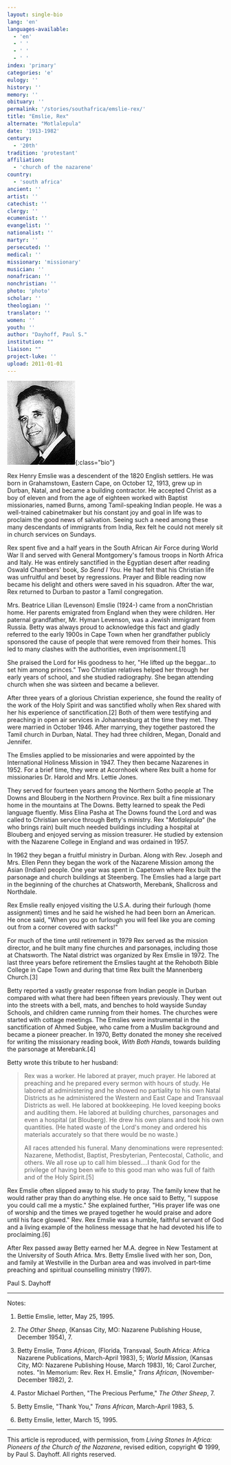 ```yaml
---
layout: single-bio
lang: 'en'
languages-available:
  - 'en'
  - ' '
  - ' '
  - ' '
index: 'primary'
categories: 'e'
eulogy: ''
history: ''
memory: ''
obituary: ''
permalink: '/stories/southafrica/emslie-rex/'
title: "Emslie, Rex"
alternate: "Motlalepula"
date: '1913-1982'
century:
  - '20th'
tradition: 'protestant'
affiliation:
  - 'church of the nazarene'
country:
  - 'south africa'
ancient: ''
artist: ''
catechist: ''
clergy: ''
ecumenist: ''
evangelist: ''
nationalist: ''
martyr: ''
persecuted: ''
medical: ''
missionary: 'missionary'
musician: ''
nonafrican: ''
nonchristian: ''
photo: 'photo'
scholar: ''
theologian: ''
translator: ''
women: ''
youth: ''
author: "Dayhoff, Paul S."
institution: ""
liaison: ""
project-luke: ''
upload: 2011-01-01
---
```


![Rex Emslie](/images/bio-pics/southafrica/emslie-rex/emslie_rex.jpg){:class="bio"}

Rex Henry Emslie was a descendent of the 1820 English settlers.  He was born in Grahamstown, Eastern Cape, on October 12, 1913, grew up in Durban, Natal, and became a building contractor.  He accepted Christ as a boy of eleven and from the age of eighteen worked with Baptist missionaries, named Burns, among Tamil-speaking Indian people.  He was a well-trained cabinetmaker but his constant joy and goal in life was to proclaim the good news of salvation.  Seeing such a need among these many descendants of immigrants from India, Rex felt he could not merely sit in church services on Sundays.

Rex spent five and a half years in the South African Air Force during World War II and served with General Montgomery's famous troops in North Africa and Italy.  He was entirely sanctified in the Egyptian desert after reading Oswald Chambers' book, *So Send I You*.  He had felt that his Christian life was unfruitful and beset by regressions.  Prayer and Bible reading now became his delight and others were saved in his squadron.  After the war, Rex returned to Durban to pastor a Tamil congregation.

Mrs. Beatrice Lilian (Levenson) Emslie (1924-) came from a nonChristian home.  Her parents emigrated from England when they were children. Her paternal grandfather, Mr. Hyman Levenson, was a Jewish immigrant from Russia.  Betty was always proud to acknowledge this fact and gladly referred to the early 1900s in Cape Town when her grandfather publicly sponsored the cause of people that were removed from their homes. This led to many clashes with the authorities, even imprisonment.[1]

She praised the Lord for His goodness to her, "He lifted up the beggar...to set him among princes."  Two Christian relatives helped her through her early years of school, and she studied radiography.  She began attending church when she was sixteen and became a believer.

After three years of a glorious Christian experience, she found the reality of the work of the Holy Spirit and was sanctified wholly when Rex shared with her his experience of sanctification.[2] Both of them were testifying and preaching in open air services in Johannesburg at the time they met. They were married in October 1946. After marrying, they together pastored the Tamil church in Durban, Natal.  They had three children, Megan, Donald and Jennifer.

The Emslies applied to be missionaries and were appointed by the International Holiness Mission in 1947. They then  became Nazarenes in 1952.  For a brief time, they were at Acornhoek where Rex built a home for missionaries Dr. Harold and Mrs. Lettie Jones.

They served for fourteen years among the Northern Sotho people at The Downs and Blouberg in the Northern Province.  Rex built a fine missionary home in the mountains at The Downs.  Betty learned to speak the Pedi language fluently.  Miss Elina Pasha at The Downs found the Lord and was called to Christian service through Betty's ministry.  Rex "*Motlalepula*"  (he who brings rain) built much needed buildings including a hospital at Blouberg and enjoyed serving as mission treasurer.  He studied by extension with the Nazarene College in England and was ordained in 1957.

In 1962 they began a fruitful ministry in Durban.  Along with Rev. Joseph and Mrs. Ellen Penn they began the work of the Nazarene Mission among the Asian (Indian) people. One year was spent in Capetown where Rex built the parsonage and church buildings at Steenberg.  The Emslies had a large part in the beginning of the churches at Chatsworth, Merebank, Shallcross and Northdale.

Rex Emslie really enjoyed visiting the U.S.A. during their furlough (home assignment) times and he said he wished he had been born an American.  He once said, "When you go on furlough you will feel like you are coming out from a corner covered with sacks!"

For much of the time until retirement in 1979 Rex served as the mission director, and he built many fine churches and parsonages, including those at Chatsworth. The Natal district was organized by Rex Emslie in 1972.  The last three years before retirement the Emslies taught at the Rehoboth Bible College in Cape Town and during that time Rex built the Mannenberg Church.[3]

Betty reported a vastly greater response from Indian people in Durban compared with what there had been fifteen years previously.  They went out into the streets with a bell, mats, and benches to hold wayside Sunday Schools, and children came running from their homes.  The churches were started with cottage meetings.  The Emslies were instrumental in the sanctification of Ahmed Subjee, who came from a Muslim background and became a pioneer preacher.  In 1970, Betty donated the money she received for writing the missionary reading book, *With Both Hands*, towards building the parsonage at Merebank.[4]

Betty wrote this tribute to her husband:

> Rex was a worker.  He labored at prayer, much prayer.  He labored at preaching and he prepared every sermon with hours of study.  He labored at administering and he showed no partiality to his own Natal Districts as he administered the Western and East Cape and Transvaal Districts as well.  He labored at bookkeeping.  He loved keeping books and auditing them.  He labored at building churches, parsonages and even a hospital (at Blouberg).  He drew his own plans and took his own quantities. (He hated waste of the Lord's money and ordered his materials accurately so that there would be no waste.)
>
> All races attended his funeral.  Many denominations were represented: Nazarene, Methodist, Baptist, Presbyterian, Pentecostal, Catholic, and others.  We all rose up to call him blessed....I thank God for the privilege of having been wife to this good man who was full of faith and of the Holy Spirit.[5]
>

Rex Emslie often slipped away to his study to pray.  The family knew that he would rather pray than do anything else.  He once said to Betty, "I suppose you could call me a mystic."  She explained further, "His prayer life was one of worship and the times we prayed together he would praise and adore until his face glowed."  Rev. Rex Emslie was a humble, faithful servant of God and a living example of the holiness message that he had devoted his life to proclaiming.[6]

After Rex passed away Betty earned her M.A. degree in New Testament at the University of South Africa. Mrs. Betty Emslie lived with her son, Don, and family at Westville in the Durban area and was involved in  part-time preaching and spiritual counselling ministry (1997).

Paul S. Dayhoff

---

Notes:

1. Bettie Emslie, letter, May 25, 1995.

2. *The Other Sheep*, (Kansas City, MO: Nazarene Publishing House, December 1954), 7.

3. Betty Emslie, *Trans African*, (Florida, Transvaal, South Africa: Africa Nazarene Publications, March-April 1983), 5; *World Mission*, (Kansas City, MO: Nazarene Publishing House, March 1983), 16;  Carol Zurcher, notes. "In Memorium: Rev. Rex H. Emslie," *Trans African*, (November-December 1982), 2.

4. Pastor Michael Porthen, "The Precious Perfume," *The Other Sheep*, 7.

5. Betty Emslie, "Thank You," *Trans African*, March-April 1983, 5.

6. Betty Emslie, letter, March 15, 1995.

---

This article is reproduced, with permission, from *Living Stones In Africa: Pioneers of the Church of the Nazarene*, revised edition, copyright &copy; 1999, by Paul S. Dayhoff.  All rights reserved.
